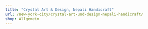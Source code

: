 ```yaml
---
title: "Crystal Art & Design, Nepali Handicraft"
url: /new-york-city/crystal-art-und-design-nepali-handicraft/
shop: Allgemein
---
```

